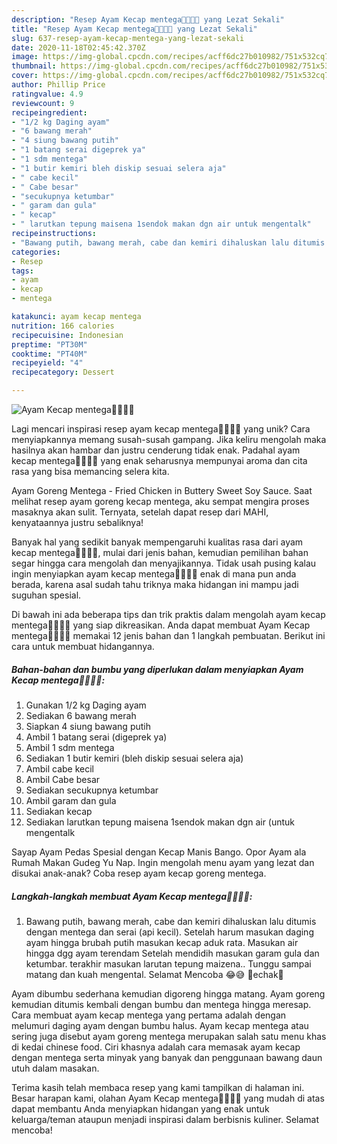 ```yaml
---
description: "Resep Ayam Kecap mentega🍗🍗🍗🍗 yang Lezat Sekali"
title: "Resep Ayam Kecap mentega🍗🍗🍗🍗 yang Lezat Sekali"
slug: 637-resep-ayam-kecap-mentega-yang-lezat-sekali
date: 2020-11-18T02:45:42.370Z
image: https://img-global.cpcdn.com/recipes/acff6dc27b010982/751x532cq70/ayam-kecap-mentega🍗🍗🍗🍗-foto-resep-utama.jpg
thumbnail: https://img-global.cpcdn.com/recipes/acff6dc27b010982/751x532cq70/ayam-kecap-mentega🍗🍗🍗🍗-foto-resep-utama.jpg
cover: https://img-global.cpcdn.com/recipes/acff6dc27b010982/751x532cq70/ayam-kecap-mentega🍗🍗🍗🍗-foto-resep-utama.jpg
author: Phillip Price
ratingvalue: 4.9
reviewcount: 9
recipeingredient:
- "1/2 kg Daging ayam"
- "6 bawang merah"
- "4 siung bawang putih"
- "1 batang serai digeprek ya"
- "1 sdm mentega"
- "1 butir kemiri bleh diskip sesuai selera aja"
- " cabe kecil"
- " Cabe besar"
- "secukupnya ketumbar"
- " garam dan gula"
- " kecap"
- " larutkan tepung maisena 1sendok makan dgn air untuk mengentalk"
recipeinstructions:
- "Bawang putih, bawang merah, cabe dan kemiri dihaluskan lalu ditumis dengan mentega dan serai (api kecil). Setelah harum masukan daging ayam hingga brubah putih masukan kecap aduk rata. Masukan air hingga dgg ayam terendam Setelah mendidih masukan garam gula dan ketumbar. terakhir masukan larutan tepung maizena.. Tunggu sampai matang dan kuah mengental. Selamat Mencoba 😂😅 💋echak💋"
categories:
- Resep
tags:
- ayam
- kecap
- mentega

katakunci: ayam kecap mentega 
nutrition: 166 calories
recipecuisine: Indonesian
preptime: "PT30M"
cooktime: "PT40M"
recipeyield: "4"
recipecategory: Dessert

---
```



![Ayam Kecap mentega🍗🍗🍗🍗](https://img-global.cpcdn.com/recipes/acff6dc27b010982/751x532cq70/ayam-kecap-mentega🍗🍗🍗🍗-foto-resep-utama.jpg)

Lagi mencari inspirasi resep ayam kecap mentega🍗🍗🍗🍗 yang unik? Cara menyiapkannya memang susah-susah gampang. Jika keliru mengolah maka hasilnya akan hambar dan justru cenderung tidak enak. Padahal ayam kecap mentega🍗🍗🍗🍗 yang enak seharusnya mempunyai aroma dan cita rasa yang bisa memancing selera kita.

Ayam Goreng Mentega - Fried Chicken in Buttery Sweet Soy Sauce. Saat melihat resep ayam goreng kecap mentega, aku sempat mengira proses masaknya akan sulit. Ternyata, setelah dapat resep dari MAHI, kenyataannya justru sebaliknya!

Banyak hal yang sedikit banyak mempengaruhi kualitas rasa dari ayam kecap mentega🍗🍗🍗🍗, mulai dari jenis bahan, kemudian pemilihan bahan segar hingga cara mengolah dan menyajikannya. Tidak usah pusing kalau ingin menyiapkan ayam kecap mentega🍗🍗🍗🍗 enak di mana pun anda berada, karena asal sudah tahu triknya maka hidangan ini mampu jadi suguhan spesial.


Di bawah ini ada beberapa tips dan trik praktis dalam mengolah ayam kecap mentega🍗🍗🍗🍗 yang siap dikreasikan. Anda dapat membuat Ayam Kecap mentega🍗🍗🍗🍗 memakai 12 jenis bahan dan 1 langkah pembuatan. Berikut ini cara untuk membuat hidangannya.

<!--inarticleads1-->

##### Bahan-bahan dan bumbu yang diperlukan dalam menyiapkan Ayam Kecap mentega🍗🍗🍗🍗:

1. Gunakan 1/2 kg Daging ayam
1. Sediakan 6 bawang merah
1. Siapkan 4 siung bawang putih
1. Ambil 1 batang serai (digeprek ya)
1. Ambil 1 sdm mentega
1. Sediakan 1 butir kemiri (bleh diskip sesuai selera aja)
1. Ambil  cabe kecil
1. Ambil  Cabe besar
1. Sediakan secukupnya ketumbar
1. Ambil  garam dan gula
1. Sediakan  kecap
1. Sediakan  larutkan tepung maisena 1sendok makan dgn air (untuk mengentalk


Sayap Ayam Pedas Spesial dengan Kecap Manis Bango. Opor Ayam ala Rumah Makan Gudeg Yu Nap. Ingin mengolah menu ayam yang lezat dan disukai anak-anak? Coba resep ayam kecap goreng mentega. 

<!--inarticleads2-->

##### Langkah-langkah membuat Ayam Kecap mentega🍗🍗🍗🍗:

1. Bawang putih, bawang merah, cabe dan kemiri dihaluskan lalu ditumis dengan mentega dan serai (api kecil). Setelah harum masukan daging ayam hingga brubah putih masukan kecap aduk rata. Masukan air hingga dgg ayam terendam Setelah mendidih masukan garam gula dan ketumbar. terakhir masukan larutan tepung maizena.. Tunggu sampai matang dan kuah mengental. Selamat Mencoba 😂😅 💋echak💋


Ayam dibumbu sederhana kemudian digoreng hingga matang. Ayam goreng kemudian ditumis kembali dengan bumbu dan mentega hingga meresap. Cara membuat ayam kecap mentega yang pertama adalah dengan melumuri daging ayam dengan bumbu halus. Ayam kecap mentega atau sering juga disebut ayam goreng mentega merupakan salah satu menu khas di kedai chinese food. Ciri khasnya adalah cara memasak ayam kecap dengan mentega serta minyak yang banyak dan penggunaan bawang daun utuh dalam masakan. 

Terima kasih telah membaca resep yang kami tampilkan di halaman ini. Besar harapan kami, olahan Ayam Kecap mentega🍗🍗🍗🍗 yang mudah di atas dapat membantu Anda menyiapkan hidangan yang enak untuk keluarga/teman ataupun menjadi inspirasi dalam berbisnis kuliner. Selamat mencoba!
